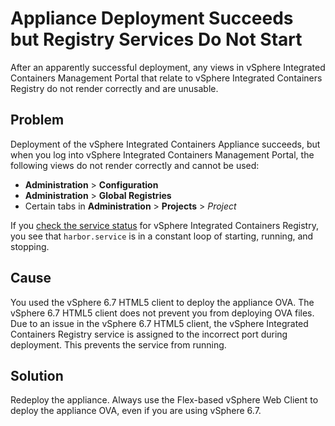 # Appliance Deployment Succeeds but Registry Services Do Not Start #

After an apparently successful deployment, any views in vSphere Integrated Containers Management Portal that relate to vSphere Integrated Containers Registry do not render correctly and are unusable.

## Problem ##
Deployment of the vSphere Integrated Containers Appliance succeeds, but when you log into vSphere Integrated Containers Management Portal, the following views do not render correctly and cannot be used:

- **Administration** > **Configuration**
- **Administration** > **Global Registries** 
- Certain tabs in **Administration** > **Projects** > *Project* 

If you [check the service status](service_status.md) for vSphere Integrated Containers Registry, you see that `harbor.service` is in a constant loop of starting, running, and stopping.

## Cause ##

You used the vSphere 6.7 HTML5 client to deploy the appliance OVA. The vSphere 6.7 HTML5 client does not prevent you from deploying OVA files. Due to an issue in the vSphere 6.7 HTML5 client, the vSphere Integrated Containers Registry service is assigned to the incorrect port during deployment. This prevents the service from running.

## Solution ##

Redeploy the appliance. Always use the Flex-based vSphere Web Client to deploy the appliance OVA, even if you are using vSphere 6.7.